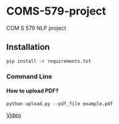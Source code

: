 # COMS-579-project
COM S 579 NLP project
## Installation
```pip install -r requirements.txt```

### Command Line

#### How to upload PDF?

```python upload.py --pdf_file example.pdf```

 [Video](https://iastate.box.com/s/j2sklrpq6pagj847mw3wfosn461rzlxd)
